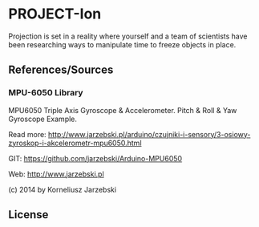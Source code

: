 # PROJECT-Ion
Projection is set in a reality where yourself and a team of scientists have been researching ways to manipulate time to freeze objects in place. 

## References/Sources
### MPU-6050 Library
MPU6050 Triple Axis Gyroscope & Accelerometer. Pitch & Roll & Yaw Gyroscope Example.

Read more: http://www.jarzebski.pl/arduino/czujniki-i-sensory/3-osiowy-zyroskop-i-akcelerometr-mpu6050.html

GIT: https://github.com/jarzebski/Arduino-MPU6050

Web: http://www.jarzebski.pl

(c) 2014 by Korneliusz Jarzebski

## License

